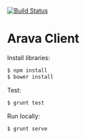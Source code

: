 [![Build Status](https://travis-ci.org/Gizra/arava-ect-client.svg?branch=master)](https://travis-ci.org/Gizra/arava-ect-client)

Arava Client
============

Install libraries:

```bash
$ npm install
$ bower install
```
Test:
```bash
$ grunt test
```

Run locally:
```bash
$ grunt serve
```

